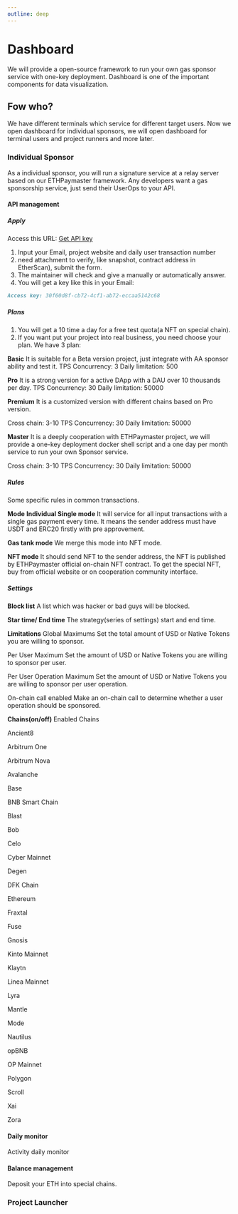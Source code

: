 ```yaml
---
outline: deep
---
```




# Dashboard

We will provide a open-source framework to run your own gas sponsor service with one-key deployment.
Dashboard is one of the important components for data visualization.


## Fow who?

We have different terminals which service for different target users.
Now we open dashboard for individual sponsors, we will open dashboard for terminal users and project runners and more later.

### Individual Sponsor

As a individual sponsor, you will run a signature service at a relay server based on our ETHPaymaster framework.
Any developers want a gas sponsorship service, just send their UserOps to your API.

#### API management

##### Apply

Access this URL: [Get API key ](https://ethpaymaster.org/dash/apikey)

1. Input your Email, project website and  daily user transaction number
2. need attachment to verify, like snapshot, contract address in EtherScan), submit the form.
3. The maintainer will check and give a manually or automatically answer.
4. You will get a key like this in your Email:

```md
Access key: 30f60d8f-cb72-4cf1-ab72-eccaa5142c68

```

##### Plans

1. You will get a 10 time a day for a free test quota(a NFT on special chain).
2. If you want put your project into real business, you need choose your plan.
We have 3 plan:

**Basic**
It is suitable for a Beta version project, just integrate with AA sponsor ability and test it.
TPS Concurrency: 3
Daily limitation: 500

**Pro**
It is a strong version for a active DApp with a DAU over 10 thousands per day.
TPS Concurrency: 30
Daily limitation: 50000

**Premium**
It is a customized version with different chains based on Pro version.

Cross chain: 3-10
TPS Concurrency: 30
Daily limitation: 50000

**Master**
It is a deeply cooperation with ETHPaymaster project, we will provide a one-key deployment docker shell script and a one day per month service to run your own Sponsor service.

Cross chain: 3-10
TPS Concurrency: 30
Daily limitation: 50000

##### Rules

Some specific rules in common transactions.

**Mode**
**Individual Single mode** 
It will service for all input transactions with a single gas payment every time.
It means the sender address must have USDT and ERC20 firstly with pre approvement.

**Gas tank mode**
We merge this mode into NFT mode.

**NFT mode**
It should send NFT to the sender address, the NFT is published by ETHPaymaster official on-chain NFT contract.
To get the special NFT, buy from official website or on cooperation community interface.

##### Settings

**Block list**
A list which was hacker or bad guys will be blocked.

**Star time/ End time**
The strategy(series of settings) start and end time.

**Limitations**
Global Maximums
Set the total amount of USD or Native Tokens you are willing to sponsor.

Per User Maximum
Set the amount of USD or Native Tokens you are willing to sponsor per user.

Per User Operation Maximum
Set the amount of USD or Native Tokens you are willing to sponsor per user operation.

On-chain call enabled
Make an on-chain call to determine whether a user operation should be sponsored.

**Chains(on/off)**
Enabled Chains

Ancient8

Arbitrum One

Arbitrum Nova

Avalanche

Base

BNB Smart Chain

Blast

Bob

Celo

Cyber Mainnet

Degen

DFK Chain

Ethereum

Fraxtal

Fuse

Gnosis

Kinto Mainnet

Klaytn

Linea Mainnet

Lyra

Mantle

Mode

Nautilus

opBNB

OP Mainnet

Polygon

Scroll

Xai

Zora

#### Daily monitor

Activity daily monitor

#### Balance management

Deposit your ETH into special chains.


### Project Launcher
